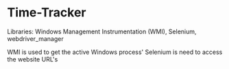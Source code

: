 # Time-Tracker

Libraries: Windows Management Instrumentation (WMI), Selenium, webdriver_manager

WMI is used to get the active Windows process'
Selenium is need to access the website URL's
